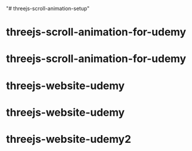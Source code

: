 "# threejs-scroll-animation-setup" 
# threejs-scroll-animation-for-udemy
# threejs-scroll-animation-for-udemy
# threejs-website-udemy
# threejs-website-udemy
# threejs-website-udemy2
